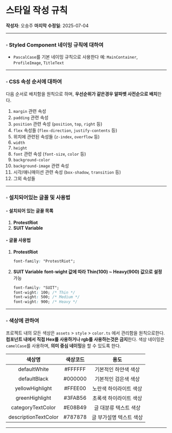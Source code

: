 # 스타일 작성 규칙

**작성자**: 오송주
**마지막 수정일**: 2025-07-04

---

### ▫️ Styled Component 네이밍 규칙에 대하여

- `PascalCase`를 기본 네이밍 규칙으로 사용한다
  예: `MainContainer`, `ProfileImage`, `TitleText`

---

### ▫️ CSS 속성 순서에 대하여

다음 순서로 배치함을 원칙으로 하며,
**우선순위가 같은경우 알파벳 사전순으로 배치**한다.

1. `margin` 관련 속성
2. `padding` 관련 속성
3. `position` 관련 속성 (`position`, `top`, `right` 등)
4. `flex` 속성들 (`flex-direction`, `justify-contents` 등)
5. 위치에 관련된 속성들 (`z-index`, `overflow` 등)
6. `width`
7. `height`
8. `font` 관련 속성 (`font-size`, `color` 등)
9. `background-color`
10. `background-image` 관련 속성
11. 시각/애니매이션 관련 속성 (`box-shadow`, `transition` 등)
12. 그외 속성들

---

### ▫️ 설치되어있는 글꼴 및 사용법

#### - 설치되어 있는 글꼴 목록

1. **ProtestRiot**
2. **SUIT Variable**

#### - 글꼴 사용법

1. **ProtestRiot**

   ```css
   font-family: "ProtestRiot";
   ```

2. **SUIT Variable**
   **font-wight 값에 따라 Thin(100) ~ Heavy(900) 값으로 설정** 가능

   ```css
   font-family: "SUIT";
   font-wight: 100; /* Thin */
   font-wight: 500; /* Medium */
   font-wight: 900; /* Heavy */
   ```

---

### ▫️ 색상에 관하여

프로젝트 내의 모든 색상은 `assets` > `style` > `color.ts` 에서 관리함을 원칙으로한다.
**컴포넌트 내에서 직접 Hex를 사용하거나 rgb를 사용하는것은 금지**한다.
색상 네이밍은 `camelCase`를 사용하며, **의미 중심 네이밍**을 할 수 있도록 한다.

|        색상명        | 색상코드 |          용도           |
| :------------------: | :------: | :---------------------: |
|     defaultWhite     | #FFFFFF  |  기본적인 하얀색 색상   |
|     defaultBlack     | #000000  |  기본적인 검은색 색상   |
|   yellowHighlight    | #FFEE00  | 노란색 하이라이트 색상  |
|    greenHighlight    | #3FAB56  | 초록색 하이라이트 색상  |
|  categoryTextColor   | #E08B49  |  글 대분류 텍스트 색상  |
| descriptionTextColor | #787878  | 글 부가설명 텍스트 색상 |

---
